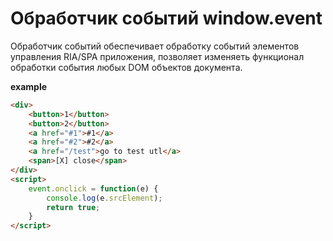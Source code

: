 # Обработчик событий window.event

Обработчик событий обеспечивает обработку событий элементов управления RIA/SPA приложения, позволяет изменяеть функционал обработки события любых DOM объектов документа.

**example**
```html
<div>
    <button>1</button>
    <button>2</button>
    <a href="#1">#1</a>
    <a href="#2">#2</a>
    <a href="/test">go to test utl</a>
    <span>[X] close</span>
</div>
<script>
    event.onclick = function(e) {
        console.log(e.srcElement);
        return true;
    }
</script>
```